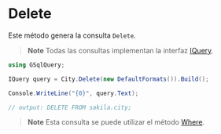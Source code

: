 # Delete

Este método genera la consulta `Delete`.

> **Note**
>Todas las consultas implementan la interfaz [IQuery](IQuery.md).

```csharp
using GSqlQuery;

IQuery query = City.Delete(new DefaultFormats()).Build();

Console.WriteLine("{0}", query.Text);

// output: DELETE FROM sakila.city;
```

> **Note**
>Esta consulta se puede utilizar el método [Where](Where.md).
